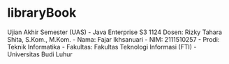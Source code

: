 # libraryBook
Ujian Akhir Semester (UAS) - Java Enterprise S3 1124 Dosen: Rizky Tahara Shita, S.Kom., M.Kom.  - Nama: Fajar Ikhsanuari - NIM: 2111510257 - Prodi: Teknik Informatika - Fakultas: Fakultas Teknologi Informasi (FTI) - Universitas Budi Luhur
